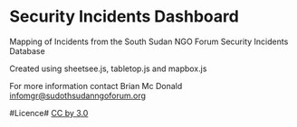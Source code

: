 Security Incidents Dashboard
==========================
Mapping of Incidents from the South Sudan NGO Forum Security Incidents Database

Created using sheetsee.js, tabletop.js and mapbox.js

For more information contact Brian Mc Donald infomgr@sudothsudanngoforum.org

#Licence#
[CC by 3.0](https://creativecommons.org/licenses/by/3.0/)
